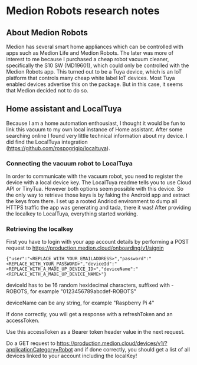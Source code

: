# Medion Robots research notes

## About Medion Robots
Medion has several smart home appliances which can be controlled with apps such as Medion Life and Medion Robots.
The later was more of interest to me because I purchased a cheap robot vacuum cleaner, specifically the S10 SW (MD19601), which could only be controlled with the Medion Robots app.
This turned out to be a Tuya device, which is an IoT platform that controls many cheap white label IoT devices.
Most Tuya enabled devices advertise this on the package. But in this case, it seems that Medion decided not to do so.

## Home assistant and LocalTuya
Because I am a home automation enthousiast, I thought it would be fun to link this vacuum to my own local instance of Home assistant.
After some searching online I found very little technical information about my device. I did find the LocalTuya integration (https://github.com/rospogrigio/localtuya).

### Connecting the vacuum robot to LocalTuya
In order to communicate with the vacuum robot, you need to register the device with a local device key.
The LocalTuya readme tells you to use Cloud API or TinyTua. However both options seem possible with this device.
So the only way to retrieve those keys is by faking the Android app and extract the keys from there.
I set up a rooted Andriod environment to dump all HTTPS traffic the app was generating and tada, there it was!
After providing the localkey to LocalTuya, everything started working.

### Retrieving the localkey

First you have to login with your app account details by performing a POST request to https://production.medion.cloud/onboarding/v1/signin

```
{"user":"<REPLACE_WITH_YOUR_EMAILADDRESS>","password":"<REPLACE_WITH_YOUR_PASSWORD>","deviceId":"<REPLACE_WITH_A_MADE_UP_DEVICE_ID>","deviceName":"<REPLACE_WITH_A_MADE_UP_DEVICE_NAME>"}
```

deviceId has to be 16 random hexidecimal characters, suffixed with -ROBOTS, for example "0123456789abcdef-ROBOTS"

deviceName can be any string, for example "Raspberry Pi 4"

If done correctly, you will get a response with a refreshToken and an accessToken.

Use this accessToken as a Bearer token header value in the next request.

Do a GET request to https://production.medion.cloud/devices/v1/?applicationCategory=Robot and if done correctly, you should get a list of all devices linked to your account including the localKey!
